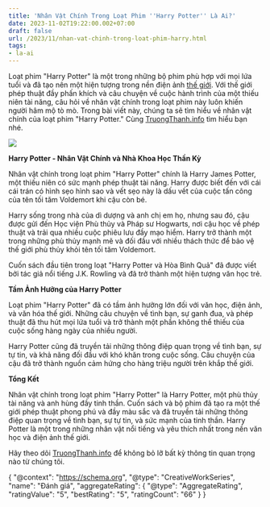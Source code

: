 ```yaml
---
title: 'Nhân Vật Chính Trong Loạt Phim ''Harry Potter'' Là Ai?'
date: 2023-11-02T19:22:00.002+07:00
draft: false
url: /2023/11/nhan-vat-chinh-trong-loat-phim-harry.html
tags: 
- la-ai
---
```


Loạt phim "Harry Potter" là một trong những bộ phim phù hợp với mọi lứa tuổi và đã tạo nên một hiện tượng trong nền điện ảnh [thế giới](https://www.truongthanh.info/2023/10/tren-gioi-co-bao-nhieu-quoc-gia.html). Với thế giới phép thuật đầy phấn khích và câu chuyện về cuộc hành trình của một thiếu niên tài năng, câu hỏi về nhân vật chính trong loạt phim này luôn khiến người hâm mộ tò mò. Trong bài viết này, chúng ta sẽ tìm hiểu về nhân vật chính của loạt phim "Harry Potter." Cùng [TruongThanh.info](http://www.truongthanh.info) tìm hiểu bạn nhé.

[![](https://blogger.googleusercontent.com/img/b/R29vZ2xl/AVvXsEjEWJeU5WNm8s3xYP9-TLo7Vswrsg6vGUOkzLmhQKcqfOP3spvOnBFRgaya8_PLr8GrqcJ6coUpHe4J1n2aGDsq5Sx5P9iQYODzJM7Kfr8e3bb7wQpTeZHUeD5fV5DZyDmKiVX59CmzNFBqGzoRZGHNRXqTi_rHnPOd3Uur5LVP_n7mDpgwPYYDGfmO7-o9/s320/harry-potter.jpg)](https://blogger.googleusercontent.com/img/b/R29vZ2xl/AVvXsEjEWJeU5WNm8s3xYP9-TLo7Vswrsg6vGUOkzLmhQKcqfOP3spvOnBFRgaya8_PLr8GrqcJ6coUpHe4J1n2aGDsq5Sx5P9iQYODzJM7Kfr8e3bb7wQpTeZHUeD5fV5DZyDmKiVX59CmzNFBqGzoRZGHNRXqTi_rHnPOd3Uur5LVP_n7mDpgwPYYDGfmO7-o9/s804/harry-potter.jpg)

  

  

**Harry Potter - Nhân Vật Chính và Nhà Khoa Học Thần Kỳ**

Nhân vật chính trong loạt phim "Harry Potter" chính là Harry James Potter, một thiếu niên có sức mạnh phép thuật tài năng. Harry được biết đến với cái cái trán có hình sẹo hình sao và vết sẹo này là dấu vết của cuộc tấn công của tên tối tăm Voldemort khi cậu còn bé.

  

Harry sống trong nhà của dì dượng và anh chị em họ, nhưng sau đó, cậu được gửi đến Học viện Phù thủy và Pháp sư Hogwarts, nơi cậu học về phép thuật và trải qua nhiều cuộc phiêu lưu đầy mạo hiểm. Harry trở thành một trong những phù thủy mạnh mẽ và đối đầu với nhiều thách thức để bảo vệ thế giới phù thủy khỏi tên tối tăm Voldemort.

  

Cuốn sách đầu tiên trong loạt "Harry Potter và Hòa Bình Quả" đã được viết bởi tác giả nổi tiếng J.K. Rowling và đã trở thành một hiện tượng văn học trẻ.

  

**Tầm Ảnh Hưởng của Harry Potter**

Loạt phim "Harry Potter" đã có tầm ảnh hưởng lớn đối với văn học, điện ảnh, và văn hóa thế giới. Những câu chuyện về tình bạn, sự ganh đua, và phép thuật đã thu hút mọi lứa tuổi và trở thành một phần không thể thiếu của cuộc sống hàng ngày của nhiều người.

  

Harry Potter cũng đã truyền tải những thông điệp quan trọng về tình bạn, sự tự tin, và khả năng đối đầu với khó khăn trong cuộc sống. Câu chuyện của cậu đã trở thành nguồn cảm hứng cho hàng triệu người trên khắp thế giới.

  

**Tổng Kết**

Nhân vật chính trong loạt phim "Harry Potter" là Harry Potter, một phù thủy tài năng và anh hùng đầy tinh thần. Cuốn sách và bộ phim đã tạo ra một thế giới phép thuật phong phú và đầy màu sắc và đã truyền tải những thông điệp quan trọng về tình bạn, sự tự tin, và sức mạnh của tinh thần. Harry Potter là một trong những nhân vật nổi tiếng và yêu thích nhất trong nền văn học và điện ảnh thế giới.

  

Hãy theo dõi [TruongThanh.info](http://www.truongthanh.info) để không bỏ lỡ bất kỳ thông tin quan trọng nào từ chúng tôi.

  

{ "@context": "https://schema.org", "@type": "CreativeWorkSeries", "name": "Đánh giá", "aggregateRating": { "@type": "AggregateRating", "ratingValue": "5", "bestRating": "5", "ratingCount": "66" } }